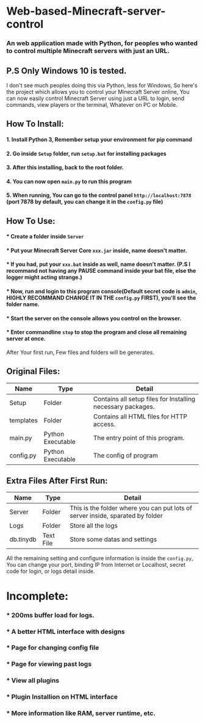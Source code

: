 # Web-based-Minecraft-server-control
### An web application made with Python, for peoples who wanted to control multiple Minecraft servers with just an URL.
## P.S Only Windows 10 is tested.
I don't see much peoples doing this via Python, less for Windows,
So here's the project which allows you to control your Minecraft Server online,
You can now easily control Minecraft Server using just a URL to login, send commands, view players or the terminal,
Whatever on PC or Mobile.

## How To Install:
#### 1. Install Python 3, Remember setup your environment for pip command
#### 2. Go inside `Setup` folder, run `setup.bat` for installing packages
#### 3. After this installing, back to the root folder.
#### 4. You can now open `main.py` to run this program
#### 5. When running, You can go to the control panel `http://localhost:7878` (port 7878 by default, you can change it in the `config.py` file)

## How To Use:
#### * Create a folder inside `Server`
#### * Put your Minecraft Server Core `xxx.jar` inside, name doesn't matter.
#### * If you had, put your `xxx.bat` inside as well, name doesn't matter. (P.S I recommand not having any PAUSE command inside your bat file, else the logger might acting strange.)
#### * Now, run and login to this program console(Default secret code is `admin`, HIGHLY RECOMMAND CHANGE IT IN THE `config.py` FIRST), you'll see the folder name.
#### * Start the server on the console allows you control on the browser.
#### * Enter commandline `stop` to stop the program and close all remaining server at once.


After Your first run, Few files and folders will be generates.
## Original Files:
| Name | Type | Detail |
| --------------- | --------------- | --------------- |
| Setup | Folder | Contains all setup files for Installing necessary packages. |
| templates | Folder | Contains all HTML files for HTTP access. |
| main.py | Python Executable | The entry point of this program. |
| config.py | Python Executable | The config of program |
## Extra Files After First Run:
| Name | Type | Detail |
| --------------- | --------------- | --------------- |
| Server | Folder | This is the folder where you can put lots of server inside, sparated by folder |
| Logs | Folder | Store all the logs |
| db.tinydb | Text File | Store some datas and settings |

All the remaining setting and configure information is inside the `config.py`,
You can change your port, binding IP from Internet or Localhost, secret code for login, or logs detail inside.

# Incomplete:
### * 200ms buffer load for logs.
### * A better HTML interface with designs
### * Page for changing config file
### * Page for viewing past logs
### * View all plugins
### * Plugin Installion on HTML interface
### * More information like RAM, server runtime, etc.
